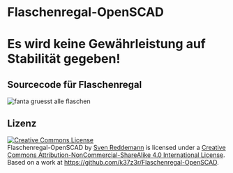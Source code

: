 # Flaschenregal-OpenSCAD
# Es wird keine Gewährleistung auf Stabilität gegeben!
## Sourcecode für Flaschenregal
![fanta gruesst alle flaschen](https://user-images.githubusercontent.com/105192630/214306623-6f47fe48-ed65-41b3-b80b-6c2e3f029bff.png)

## Lizenz
<a rel="license" href="http://creativecommons.org/licenses/by-nc-sa/4.0/"><img alt="Creative Commons License" style="border-width:0" src="https://i.creativecommons.org/l/by-nc-sa/4.0/88x31.png" /></a><br /><span xmlns:dct="http://purl.org/dc/terms/" property="dct:title">Flaschenregal-OpenSCAD</span> by <a xmlns:cc="http://creativecommons.org/ns#" href="https://github.com/k37z3r" property="cc:attributionName" rel="cc:attributionURL">Sven Reddemann</a> is licensed under a <a rel="license" href="http://creativecommons.org/licenses/by-nc-sa/4.0/">Creative Commons Attribution-NonCommercial-ShareAlike 4.0 International License</a>.<br />Based on a work at <a xmlns:dct="http://purl.org/dc/terms/" href="https://github.com/k37z3r/Flaschenregal-OpenSCAD" rel="dct:source">https://github.com/k37z3r/Flaschenregal-OpenSCAD</a>.
